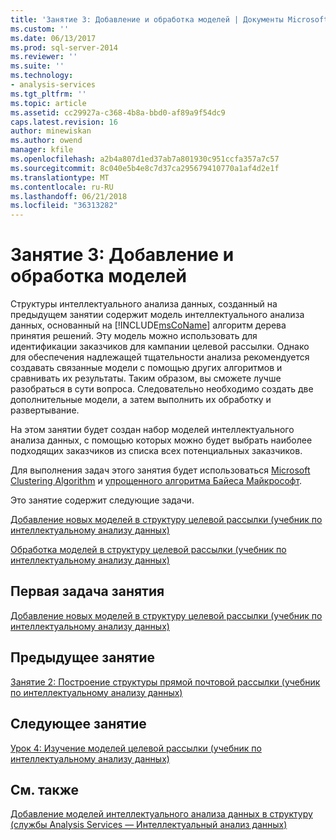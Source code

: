 ```yaml
---
title: 'Занятие 3: Добавление и обработка моделей | Документы Microsoft'
ms.custom: ''
ms.date: 06/13/2017
ms.prod: sql-server-2014
ms.reviewer: ''
ms.suite: ''
ms.technology:
- analysis-services
ms.tgt_pltfrm: ''
ms.topic: article
ms.assetid: cc29927a-c368-4b8a-bbd0-af89a9f54dc9
caps.latest.revision: 16
author: minewiskan
ms.author: owend
manager: kfile
ms.openlocfilehash: a2b4a807d1ed37ab7a801930c951ccfa357a7c57
ms.sourcegitcommit: 8c040e5b4e8c7d37ca295679410770a1af4d2e1f
ms.translationtype: MT
ms.contentlocale: ru-RU
ms.lasthandoff: 06/21/2018
ms.locfileid: "36313282"
---
```

# <a name="lesson-3-adding-and-processing-models"></a>Занятие 3: Добавление и обработка моделей
  Структуры интеллектуального анализа данных, созданный на предыдущем занятии содержит модель интеллектуального анализа данных, основанный на [!INCLUDE[msCoName](../includes/msconame-md.md)] алгоритм дерева принятия решений. Эту модель можно использовать для идентификации заказчиков для кампании целевой рассылки. Однако для обеспечения надлежащей тщательности анализа рекомендуется создавать связанные модели с помощью других алгоритмов и сравнивать их результаты. Таким образом, вы сможете лучше разобраться в сути вопроса. Следовательно необходимо создать две дополнительные модели, а затем выполнить их обработку и развертывание.  
  
 На этом занятии будет создан набор моделей интеллектуального анализа данных, с помощью которых можно будет выбрать наиболее подходящих заказчиков из списка всех потенциальных заказчиков.  
  
 Для выполнения задач этого занятия будет использоваться [Microsoft Clustering Algorithm](../../2014/analysis-services/data-mining/microsoft-clustering-algorithm.md) и [упрощенного алгоритма Байеса Майкрософт](../../2014/analysis-services/data-mining/microsoft-naive-bayes-algorithm.md).  
  
 Это занятие содержит следующие задачи.  
  
 [Добавление новых моделей в структуру целевой рассылки &#40;учебник по интеллектуальному анализу данных&#41;](../../2014/tutorials/adding-new-models-to-the-targeted-mailing-structure-basic-data-mining-tutorial.md)  
  
 [Обработка моделей в структуру целевой рассылки &#40;учебник по интеллектуальному анализу данных&#41;](../../2014/tutorials/processing-models-in-the-targeted-mailing-structure-basic-data-mining-tutorial.md)  
  
## <a name="first-task-in-lesson"></a>Первая задача занятия  
 [Добавление новых моделей в структуру целевой рассылки &#40;учебник по интеллектуальному анализу данных&#41;](../../2014/tutorials/adding-new-models-to-the-targeted-mailing-structure-basic-data-mining-tutorial.md)  
  
## <a name="previous-lesson"></a>Предыдущее занятие  
 [Занятие 2: Построение структуры прямой почтовой рассылки &#40;учебник по интеллектуальному анализу данных&#41;](../../2014/tutorials/lesson-2-building-a-targeted-mailing-structure-basic-data-mining-tutorial.md)  
  
## <a name="next-lesson"></a>Следующее занятие  
 [Урок 4: Изучение моделей целевой рассылки &#40;учебник по интеллектуальному анализу данных&#41;](../../2014/tutorials/lesson-4-exploring-the-targeted-mailing-models-basic-data-mining-tutorial.md)  
  
## <a name="see-also"></a>См. также  
 [Добавление моделей интеллектуального анализа данных в структуру &#40;службы Analysis Services — Интеллектуальный анализ данных&#41;](../../2014/analysis-services/data-mining/add-mining-models-to-a-structure-analysis-services-data-mining.md)  
  
  